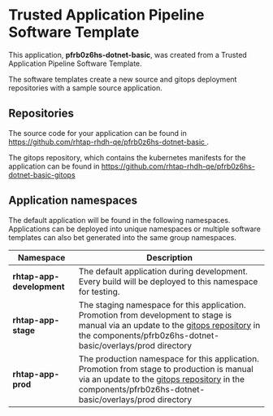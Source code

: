 # Trusted Application Pipeline Software Template

This application, **pfrb0z6hs-dotnet-basic**, was created from a Trusted Application Pipeline Software Template.

The software templates create a new source and gitops deployment repositories with a sample source application. 

## Repositories

The source code for your application can be found in [https://github.com/rhtap-rhdh-qe/pfrb0z6hs-dotnet-basic ](https://github.com/rhtap-rhdh-qe/pfrb0z6hs-dotnet-basic ).
 
The gitops repository, which contains the kubernetes manifests for the application can be found in 
[https://github.com/rhtap-rhdh-qe/pfrb0z6hs-dotnet-basic-gitops ](https://github.com/rhtap-rhdh-qe/pfrb0z6hs-dotnet-basic-gitops ) 

## Application namespaces 

The default application will be found in the following namespaces. Applications can be deployed into unique namespaces or multiple software templates can also bet generated into the same group namespaces.  

|  Namespace   |  Description   |  
| -------- | -------- |   
| **rhtap-app-development** | The default application during development. Every build will be deployed to this namespace for testing. | 
| **rhtap-app-stage** | The staging namespace for this application. Promotion from development to stage is manual via an update to the [gitops repository](https://github.com/rhtap-rhdh-qe/pfrb0z6hs-dotnet-basic-gitops ) in the components/pfrb0z6hs-dotnet-basic/overlays/prod directory |  
| **rhtap-app-prod** | The production namespace for this application. Promotion from stage to production is manual via an update to the [gitops repository](https://github.com/rhtap-rhdh-qe/pfrb0z6hs-dotnet-basic-gitops ) in the components/pfrb0z6hs-dotnet-basic/overlays/prod directory | 